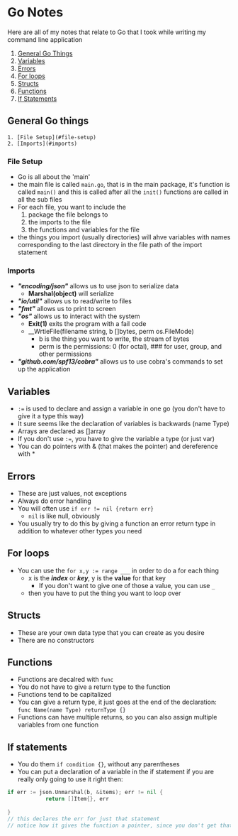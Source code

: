 # Go Notes
Here are all of my notes that relate to Go that I took while writing my command line application
  1. [General Go Things](#general-go-things)
  2. [Variables](#variables)
  3. [Errors](#errors)
  4. [For loops](#for-loops)
  5. [Structs](#structs)
  6. [Functions](#functions)
  7. [If Statements](#if-statements)




## General Go things
    1. [File Setup](#file-setup)
    2. [Imports](#imports)

### File Setup
- Go is all about the 'main'
- the main file is called `main.go`, that is in the main package, it's function is called `main()` and this is called after all the `init()` functions are called in all the sub files
- For each file, you want to include the
  1. package the file belongs to
  2. the imports to the file
  3. the functions and variables for the file
- the things you import (usually directories) will ahve variables with names corresponding to the last directory in the file path of the import statement

### Imports
- ___"encoding/json"___ allows us to use json to serialize data
  - __Marshal(object)__ will serialize
- ___"io/util"___ allows us to read/write to files
- ___"fmt"___ allows us to print to screen
- ___"os"___ allows us to interact with the system
  - __Exit(1)__ exits the program with a fail code
  - __WrtieFile(filename string, b []bytes, perm os.FileMode)
    - b is the thing you want to write, the stream of bytes
    - perm is the permissions: 0 (for octal), ### for user, group, and other permissions
- ___"github.com/spf13/cobra"___ allows us to use cobra's commands to set up the application



## Variables
- `:=` is used to declare and assign a variable in one go (you don't have to give it a type this way)
- It sure seems like the declaration of variables is backwards (name Type)
- Arrays are declared as []array
- If you don't use `:=`, you have to give the variable a type (or just var)
- You can do pointers with & (that makes the pointer) and dereference with *



## Errors
- These are just values, not exceptions
- Always do error handling
- You will often use `if err != nil {return err}`
  - `nil` is like null, obviously
- You usually try to do this by giving a function an error return type in addition to whatever other types you need



## For loops
- You can use the `for x,y := range ___` in order to do a for each thing
  - x is the ___index___ or ___key___, y is the __value__ for that key
    - If you don't want to give one of those a value, you can use `_`
  - then you have to put the thing you want to loop over



## Structs
- These are your own data type that you can create as you desire
- There are no constructors



## Functions
- Functions are decalred with `func`
- You do not have to give a return type to the function
- Functions tend to be capitalized 
- You can give a return type, it just goes at the end of the declaration: `func Name(name Type) returnType {}`
- Functions can have multiple returns, so you can also assign multiple variables from one function



## If statements
- You do them `if condition {}`, without any parentheses
- You can put a declaration of a variable in the if statement if you are really only going to use it right then:
```go
if err := json.Unmarshal(b, &items); err != nil {
            return []Item{}, err
                
}
// this declares the err for just that statement
// notice how it gives the function a pointer, since you don't get that info from running the function when it is in the if statement
```





